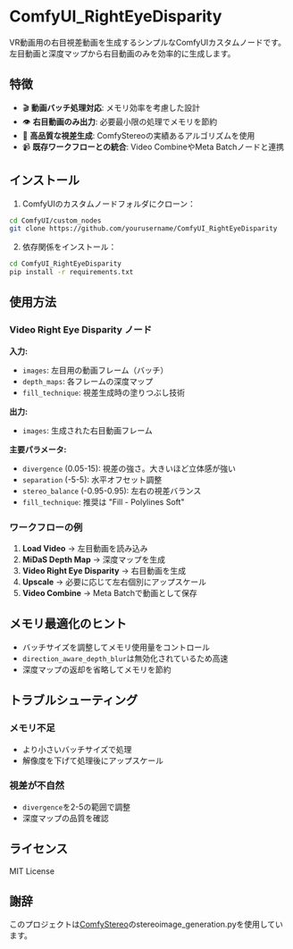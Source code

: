 # ComfyUI_RightEyeDisparity

VR動画用の右目視差動画を生成するシンプルなComfyUIカスタムノードです。左目動画と深度マップから右目動画のみを効率的に生成します。

## 特徴

- 🎬 **動画バッチ処理対応**: メモリ効率を考慮した設計
- 👁️ **右目動画のみ出力**: 必要最小限の処理でメモリを節約
- 🔧 **高品質な視差生成**: ComfyStereoの実績あるアルゴリズムを使用
- 📹 **既存ワークフローとの統合**: Video CombineやMeta Batchノードと連携

## インストール

1. ComfyUIのカスタムノードフォルダにクローン：
```bash
cd ComfyUI/custom_nodes
git clone https://github.com/yourusername/ComfyUI_RightEyeDisparity
```

2. 依存関係をインストール：
```bash
cd ComfyUI_RightEyeDisparity
pip install -r requirements.txt
```

## 使用方法

### Video Right Eye Disparity ノード

**入力:**
- `images`: 左目用の動画フレーム（バッチ）
- `depth_maps`: 各フレームの深度マップ
- `fill_technique`: 視差生成時の塗りつぶし技術

**出力:**
- `images`: 生成された右目動画フレーム

**主要パラメータ:**
- `divergence` (0.05-15): 視差の強さ。大きいほど立体感が強い
- `separation` (-5-5): 水平オフセット調整
- `stereo_balance` (-0.95-0.95): 左右の視差バランス
- `fill_technique`: 推奨は "Fill - Polylines Soft"

### ワークフローの例

1. **Load Video** → 左目動画を読み込み
2. **MiDaS Depth Map** → 深度マップを生成
3. **Video Right Eye Disparity** → 右目動画を生成
4. **Upscale** → 必要に応じて左右個別にアップスケール
5. **Video Combine** → Meta Batchで動画として保存

## メモリ最適化のヒント

- バッチサイズを調整してメモリ使用量をコントロール
- `direction_aware_depth_blur`は無効化されているため高速
- 深度マップの返却を省略してメモリを節約

## トラブルシューティング

### メモリ不足
- より小さいバッチサイズで処理
- 解像度を下げて処理後にアップスケール

### 視差が不自然
- `divergence`を2-5の範囲で調整
- 深度マップの品質を確認

## ライセンス

MIT License

## 謝辞

このプロジェクトは[ComfyStereo](https://github.com/Dobidop/ComfyStereo)のstereoimage_generation.pyを使用しています。
